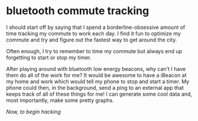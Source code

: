 # bluetooth commute tracking
  
I should start off by saying that I spend a borderline-obsessive amount of time tracking my commute to work each day. I find it fun to optimize my commute and try and figure out the fastest way to get around the city.

Often enough, I try to remember to time my commute but always end up forgetting to start or stop my timer.

After playing around with bluetooth low energy beacons, why can't I have them do all of the work for me? It would be awesome to have a iBeacon at my home and work which would tell my phone to stop and start a timer. My phone could then, in the background, send a ping to an external app that keeps track of all of these things for me! I can generate some cool data and, most importantly, make some pretty graphs.

_Now, to begin hacking_

